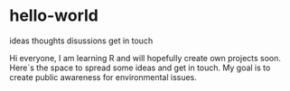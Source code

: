 # hello-world
ideas thoughts disussions get in touch 

Hi everyone,
I am learning R and will hopefully create own projects soon. Here`s the space to spread some ideas and get in touch.
My goal is to create public awareness for environmental issues.

